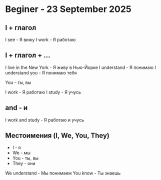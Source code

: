# Beginer - 23 September 2025

## I + глагол

I see - Я вижу
I work - Я работаю

## I + глагол + ...

I live in the New York - Я живу в Нью-Йорке
I understand - Я понимаю
I understand you - Я понимаю тебя

You - ты, вы

I work - Я работаю
I study - Я учусь

## and - и

I work and study - Я работаю и учусь

## Местоимения (I, We, You, They)

* I - я
* We - мы
* You - ты, вы
* They - они

We understand - Мы понимаем
You know - Ты знаешь